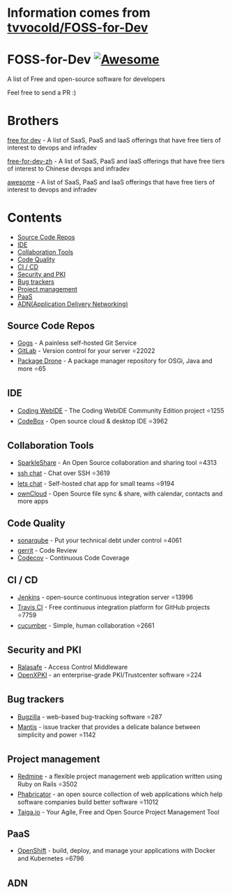 # Information comes from [tvvocold/FOSS-for-Dev](https://github.com/tvvocold/FOSS-for-Dev)
# FOSS-for-Dev  [![Awesome](https://cdn.rawgit.com/sindresorhus/awesome/d7305f38d29fed78fa85652e3a63e154dd8e8829/media/badge.svg)](https://github.com/sindresorhus/awesome)
A list of Free and open-source software for developers

 
Feel free to send a PR :)
# Brothers
[free for dev](https://github.com/ripienaar/free-for-dev) - A list of SaaS, PaaS and IaaS offerings that have free tiers of interest to devops and infradev

[free-for-dev-zh](https://github.com/qinghuaiorg/free-for-dev-zh) - A list of SaaS, PaaS and IaaS offerings that have free tiers of interest to Chinese devops and infradev

[awesome](https://github.com/sindresorhus/awesome) - A list of SaaS, PaaS and IaaS offerings that have free tiers of interest to devops and infradev


# Contents
   * [Source Code Repos](#source-code-repos)
   * [IDE](#ide)
   * [Collaboration Tools](#collaboration-tools)
   * [Code Quality](#code-quality)
   * [CI / CD](#ci--cd)
   * [Security and PKI](#security-and-pki)
   * [Bug trackers](#bug-trackers)
   * [Project management](#project-management)
   * [PaaS](#paas)
   * [ADN(Application Delivery Networking)](#adn)


## Source Code Repos 

 * [Gogs](https://github.com/gogits/gogs)  - A painless self-hosted Git Service 
 * [GitLab](https://github.com/gitlabhq/gitlabhq) - Version control for your server :star:22022
 * [Package Drone](https://github.com/eclipse/packagedrone) - A package manager repository for OSGi, Java and more :star:65


## IDE 

 * [Coding WebIDE](https://github.com/Coding/WebIDE) - The Coding WebIDE Community Edition project :star:1255
 * [CodeBox](https://github.com/CodeboxIDE/codebox) - Open source cloud & desktop IDE :star:3962


## Collaboration Tools

 * [SparkleShare](https://github.com/hbons/SparkleShare) - An Open Source collaboration and sharing tool :star:4313
 * [ssh chat](https://github.com/shazow/ssh-chat) - Chat over SSH  :star:3619
 * [lets chat](https://github.com/sdelements/lets-chat) - Self-hosted chat app for small teams :star:9194
 * [ownCloud](https://owncloud.org) - Open Source file sync & share, with calendar, contacts and more apps

## Code Quality

 * [sonarqube](https://github.com/SonarSource/sonarqube) - Put your technical debt under control :star:4061
 * [gerrit](https://gerrit.googlesource.com/) - Code Review
 * [Codecov](https://codecov.io/) - Continuous Code Coverage


## CI / CD

 * [Jenkins](https://github.com/jenkinsci/jenkins) - open-source continuous integration server :star:13996
 * [Travis CI](https://github.com/travis-ci/travis-ci) - Free continuous integration platform for GitHub projects :star:7759
 * [cucumber](https://github.com/cucumber/cucumber) - Simple, human collaboration  :star:2661


## Security and PKI

 * [Ralasafe](http://sourceforge.net/projects/ralasafe/) - Access Control Middleware
 * [OpenXPKI](https://github.com/openxpki/openxpki) - an enterprise-grade PKI/Trustcenter software :star:224


## Bug trackers

* [Bugzilla](https://github.com/bugzilla/bugzilla) - web-based bug-tracking software :star:287
* [Mantis](https://github.com/mantisbt/mantisbt) - issue tracker that provides a delicate balance between simplicity and power :star:1142


## Project management
* [Redmine](https://github.com/redmine/redmine) - a flexible project management web application written using Ruby on Rails :star:3502
* [Phabricator](https://github.com/phacility/phabricator) - an open source collection of web applications which help software companies build better software :star:11012
* [Taiga.io](https://github.com/taigaio) - Your Agile, Free and Open Source Project Management Tool

## PaaS

 * [OpenShift](https://github.com/openshift/origin) - build, deploy, and manage your applications with Docker and Kubernetes :star:6796

## ADN 
  
 

